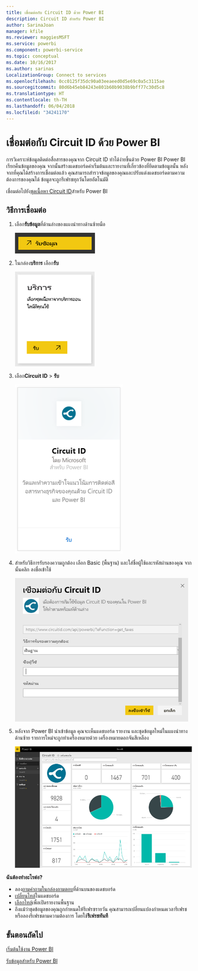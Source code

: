 ```yaml
---
title: เชื่อมต่อกับ Circuit ID ด้วย Power BI
description: Circuit ID สำหรับ Power BI
author: SarinaJoan
manager: kfile
ms.reviewer: maggiesMSFT
ms.service: powerbi
ms.component: powerbi-service
ms.topic: conceptual
ms.date: 10/16/2017
ms.author: sarinas
LocalizationGroup: Connect to services
ms.openlocfilehash: 0cc0125f35dc90a03eeaeed0d5e69c0a5c3115ae
ms.sourcegitcommit: 80d6b45eb84243e801b60b9038b9bff77c30d5c8
ms.translationtype: HT
ms.contentlocale: th-TH
ms.lasthandoff: 06/04/2018
ms.locfileid: "34241170"
---
```

# <a name="connect-to-circuit-id-with-power-bi"></a>เชื่อมต่อกับ Circuit ID ด้วย Power BI
การวิเคราะห์ข้อมูลติดต่อสื่อสารของคุณจาก Circuit ID ทำได้ง่ายขึ้นด้วย Power BI Power BI เรียกคืนข้อมูลของคุณ จากนั้นสร้างแดชบอร์ดค่าเริ่มต้นและรายงานที่เกี่ยวข้องที่ยึดตามข้อมูลนั้น หลังจากที่คุณได้สร้างการเชื่อมต่อแล้ว คุณสามารถสำรวจข้อมูลของคุณและปรับแต่งแดชบอร์ดตามความต้องการของคุณได้ ข้อมูลจะถูกรีเฟรชทุกวันโดยอัตโนมัติ

เชื่อมต่อไปยัง[ชุดเนื้อหา Circuit ID](https://app.powerbi.com/getdata/services/circuitid)สำหรับ Power BI

## <a name="how-to-connect"></a>วิธีการเชื่อมต่อ
1. เลือก**รับข้อมูล**ที่ด้านล่างของแผงนำทางด้านซ้ายมือ
   
    ![](media/service-connect-to-circuit-id/getdata.png)
2. ในกล่อง**บริการ** เลือก**รับ**
   
    ![](media/service-connect-to-circuit-id/services.png)
3. เลือก**Circuit ID** \> **รับ**
   
    ![](media/service-connect-to-circuit-id/circuitid.png)
4. สำหรับวิธีการรับรองความถูกต้อง เลือก Basic (พื้นฐาน) และใส่ชื่อผู้ใช้และรหัสผ่านของคุณ จากนั้นคลิก ลงชื่อเข้าใช้
   
    ![](media/service-connect-to-circuit-id/circuitid_login.png)
5. หลังจาก Power BI นำเข้าข้อมูล คุณจะเห็นแดชบอร์ด รายงาน และชุดข้อมูลใหม่ในแผงนำทางด้านซ้าย รายการใหม่จะถูกทำเครื่องหมายด้วย เครื่องหมายดอกจันสีเหลือง
   
    ![](media/service-connect-to-circuit-id/circuitid_dashboard_chrome.png)

**ฉันต้องทำอะไรต่อ?**

* ลอง[ถามคำถามในกล่องถามตอบ](power-bi-q-and-a.md)ที่ด้านบนของแดชบอร์ด
* [เปลี่ยนไทล์](service-dashboard-edit-tile.md)ในแดชบอร์ด
* [เลือกไทล์](service-dashboard-tiles.md)เพื่อเปิดรายงานพื้นฐาน
* ถึงแม้ว่าชุดข้อมูลของคุณถูกกำหนดให้รีเฟรซรายวัน คุณสามารถเปลี่ยนแปลงกำหนดเวลารีเฟรช หรือลองรีเฟรชตามความต้องการ โดยใช้**รีเฟรชทันที**

## <a name="next-steps"></a>ขั้นตอนถัดไป
[เริ่มต้นใช้งาน Power BI](service-get-started.md)

[รับข้อมูลสำหรับ Power BI](service-get-data.md)

